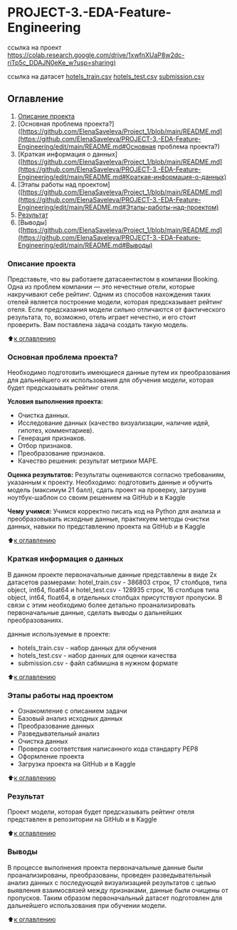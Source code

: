 # PROJECT-3.-EDA-Feature-Engineering
  ссылка на проект [https://colab.research.google.com/drive/1xwfnXUaP8w2dc-riTp5c_DDAJN0eKe_w?usp=sharing)](https://github.com/ElenaSaveleva/PROJECT-3.-EDA-Feature-Engineering/blob/main/baseline_saveleva_v2.ipynb)
  
  ссылка на датасет [hotels_train.csv](https://drive.google.com/file/d/1--3ZGooerTN7jOdDdMuwVqW6aCnKCEG7/view?usp=share_link)
  [hotels_test.csv](https://drive.google.com/file/d/14v4zBMVeVdt6Lr6WuoZTPTeiCpsPTVgq/view?usp=share_link)
  [submission.csv](https://drive.google.com/file/d/1--ZgyB_LJvFuoiMPuyk1EAcsDAuanqFn/view?usp=share_link)

## Оглавление
1. [Описание проекта](https://github.com/ElenaSaveleva/PROJECT-3.-EDA-Feature-Engineering/edit/main/README.md#описание-проекта#Описание-проекта)
2. [Основная проблема проекта?]([https://github.com/ElenaSaveleva/Project_1/blob/main/README.md](https://github.com/ElenaSaveleva/PROJECT-3.-EDA-Feature-Engineering/edit/main/README.md#Основная проблема проекта?)
3. [Краткая информация о данных]([https://github.com/ElenaSaveleva/Project_1/blob/main/README.md](https://github.com/ElenaSaveleva/PROJECT-3.-EDA-Feature-Engineering/edit/main/README.md#Краткая-информация-о-данных)
4. [Этапы работы над проектом]([https://github.com/ElenaSaveleva/Project_1/blob/main/README.md](https://github.com/ElenaSaveleva/PROJECT-3.-EDA-Feature-Engineering/edit/main/README.md#Этапы-работы-над-проектом)
5. [Результат]([https://github.com/ElenaSaveleva/Project_1/blob/main/README.md](https://github.com/ElenaSaveleva/PROJECT-3.-EDA-Feature-Engineering/edit/main/README.md#описание-проекта)#Результат)
6. [Выводы]([https://github.com/ElenaSaveleva/Project_1/blob/main/README.md](https://github.com/ElenaSaveleva/PROJECT-3.-EDA-Feature-Engineering/edit/main/README.md#Выводы)


### Описание проекта
Представьте, что вы работаете датасаентистом в компании Booking. Одна из проблем компании — это нечестные отели, которые накручивают себе рейтинг. Одним из способов нахождения таких отелей является построение модели, которая предсказывает рейтинг отеля. Если предсказания модели сильно отличаются от фактического результата, то, возможно, отель играет нечестно, и его стоит проверить.
Вам поставлена задача создать такую модель. 

:arrow_up:[к оглавлению]([https://github.com/ElenaSaveleva/Project_1/blob/main/README.md](https://github.com/ElenaSaveleva/PROJECT-3.-EDA-Feature-Engineering/edit/main/README.md#описание-проекта)#Оглавление)


### Основная проблема проекта?
Необходимо подготовить имеющиеся данные путем их преобразования для дальнейшего их использования для обучения модели, которая будет предсказывать рейтинг отеля.


**Условия выполнения проекта:**
- Очистка данных.
- Исследование данных (качество визуализации, наличие идей, гипотез, комментариев).
- Генерация признаков.
- Отбор признаков.
- Преобразование признаков.
- Качество решения: результат метрики MAPE.


**Оценка результатов:**
Результаты оцениваются согласно требованиям, указанным к проекту. 
Необходимо: подготовить данные и обучить модель (максимум 21 балл), сдать проект на проверку, загрузив ноутбук-шаблон со своим решением на GitHub и в Kaggle


**Чему учимся:**
Учимся корректно писать код на Python для анализа и преобразовывать исходные данные, практикуем методы очистки данных, навыки по представлению проекта на GitHub и в Kaggle


:arrow_up:[к оглавлению]([https://github.com/ElenaSaveleva/Project_1/blob/main/README.md](https://github.com/ElenaSaveleva/PROJECT-3.-EDA-Feature-Engineering/edit/main/README.md#описание-проекта)#Оглавление)


### Краткая информация о данных
В данном проекте первоначальные данные представлены в виде 2х датасетов размерами: hotel_train.csv - 386803  строк, 17 столбцов, типа object, int64, float64  и hotel_test.csv - 128935 строк, 16 столбцов типа object, int64, float64,  в отдельных столбцах присутствуют пропуски. В связи с этим необходимо более детально проанализировать первоначальные данные, сделать выводы о дальнейших преобразованиях. 

данные используемые в проекте:
- hotels_train.csv - набор данных для обучения
- hotels_test.csv - набор данных для оценки качества
- submission.csv - файл сабмишна в нужном формате


:arrow_up:[к оглавлению]([https://github.com/ElenaSaveleva/Project_1/blob/main/README.md](https://github.com/ElenaSaveleva/PROJECT-3.-EDA-Feature-Engineering/edit/main/README.md#описание-проекта)#Оглавление)


### Этапы работы над проектом
- Ознакомление с описанием задачи
- Базовый анализ исходных данных
- Преобразование данных
- Разведывательный анализ
- Очистка данных
- Проверка соответствия написанного кода стандарту PEP8
- Оформление проекта
- Загрузка проекта на GitHub и в Kaggle 


:arrow_up:[к оглавлению]([https://github.com/ElenaSaveleva/Project_1/blob/main/README.md](https://github.com/ElenaSaveleva/PROJECT-3.-EDA-Feature-Engineering/edit/main/README.md#описание-проекта)#Оглавление)


### Результат
Проект модели, которая будет предсказывать рейтинг отеля представлен в репозитории на GitHub и в Kaggle


:arrow_up:[к оглавлению]([https://github.com/ElenaSaveleva/Project_1/blob/main/README.md](https://github.com/ElenaSaveleva/PROJECT-3.-EDA-Feature-Engineering/edit/main/README.md#описание-проекта)#Оглавление)


### Выводы
В процессе выполнения проекта первоначальные данные были проанализированы, преобразованы, проведен разведывательный анализ данных с последующей визуализацией результатов с целью выявления взаимосвязей между признаками, данные были очищены от пропусков. Таким образом первоначальный датасет подготовлен для дальнейшего использования при обучении модели. 


:arrow_up:[к оглавлению]([https://github.com/ElenaSaveleva/Project_1/blob/main/README.md](https://github.com/ElenaSaveleva/PROJECT-3.-EDA-Feature-Engineering/edit/main/README.md#описание-проекта)#Оглавление)
